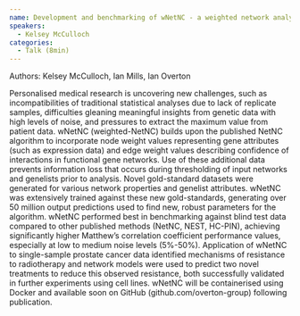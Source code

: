 ```yaml
---
name: Development and benchmarking of wNetNC - a weighted network analysis tool to identify functional pathway structures and protein complexes
speakers:
  - Kelsey McCulloch
categories:
  - Talk (8min)
---
```

Authors: Kelsey McCulloch, Ian Mills, Ian Overton

Personalised medical research is uncovering new challenges, such as incompatibilities of traditional statistical analyses due to lack of replicate samples, difficulties gleaning meaningful insights from genetic data with high levels of noise, and pressures to extract the maximum value from patient data.
wNetNC (weighted-NetNC) builds upon the published NetNC algorithm to incorporate node weight values representing gene attributes (such as expression data) and edge weight values describing confidence of interactions in functional gene networks. Use of these additional data prevents information loss that occurs during thresholding of input networks and genelists prior to analysis. 
Novel gold-standard datasets were generated for various network properties and genelist attributes. wNetNC was extensively trained against these new gold-standards, generating over 50 million output predictions used to find new, robust parameters for the algorithm. wNetNC performed best in benchmarking against blind test data compared to other published methods (NetNC, NEST, HC-PIN), achieving significantly higher Matthew’s correlation coefficient performance values, especially at low to medium noise levels (5%-50%).
Application of wNetNC to single-sample prostate cancer data identified mechanisms of resistance to radiotherapy and network models were used to predict two novel treatments to reduce this observed resistance, both successfully validated in further experiments using cell lines. wNetNC will be containerised using Docker and available soon on GitHub (github.com/overton-group) following publication.
